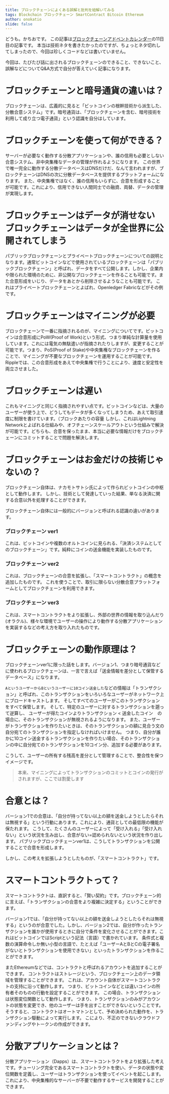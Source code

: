 ```yaml
---
title: ブロックチェーンによくある誤解と批判を紐解いてみる
tags: Blockchain ブロックチェーン SmartContract Bitcoin Ethereum
author: onokatio
slide: false
---
```

どうも。かちおです。
この記事は[ブロックチェーンアドベントカレンダー](https://qiita.com/advent-calendar/2017/blockchain)の11日目の記事です。
本当は技術ネタを書きたかったのですが、ちょっとネタ切れしてしまったので、今回は珍しくコードなどは書いていません。

今回は、たびたび話に出されるブロックチェーンのできること、できないこと、誤解などについてQ&A方式で自分が答えていく記事になります。

# ブロックチェーンと暗号通貨の違いは？

ブロックチェーンは、広義的に見ると「ビットコインの根幹技術から派生した、分散合意システム」です。暗号通貨は、「ブロックチェーンを含む、暗号技術を利用して成り立つ電子通貨」という認識を自分はしています。

# ブロックチェーンを使って何ができる？

サーバーが必要なく動作する分散アプリケーションや、誰の信用も必要としない合意システム、非中央集権なデータの管理が作れるようになります。
この世界で唯一完全に動作する分散データベースはDNSだけだ、なんて言われますが、ブロックチェーンはDNSの次に分散データベースを提供するプラットフォームになります。
また、中央集権ではなく、誰の信用もいらずに、合意を形成することが可能です。これにより、信用できない人間同士での融資、両替、データの管理が実現します。

# ブロックチェーンはデータが消せない ブロックチェーンはデータが全世界に公開されてしまう

パブリックブロックチェーンとプライベートブロックチェーンについての説明となります。通常ビットコインなどで使用されているブロックチェーンは「パブリックブロックチェーン」と呼ばれ、データをすべて公開します。しかし、企業内や限られた環境のために、非公開なブロックチェーンを作ることも可能です。また合意形成をいじり、データをあとから削除させるようなことも可能です。
これはプライベートブロックチェーンとよばれ、Openledger Fabricなどがその例です。

# ブロックチェーンはマイニングが必要

ブロックチェーンで一番に指摘されるのが、マイニングについてです。ビットコインは合意形成にPoW(Proof of Work)という形式、つまり単純な計算量を使用しています。これには電気の無駄遣いが指摘されたりしますが、変更することが可能です。つまり、PoS(Proof of Stake)や中央集権なブロックチェーンを作ることで、マイニングが不要なブロックチェーンを運用することが可能です。
Rippleでは、この合意形成をあえて中央集権で行うことにより、速度と安定性を両立させました。

# ブロックチェーンは遅い

これもマイニングと同じく指摘されやすい点です。ビットコインなどは、大量のユーザーが使う上で、どうしてもデータが多くなってしまうため、あえて取引速度に制限を書けています。（ブロックあたりの容量
しかし、これはLightning Networkとよばれる仕組みや、オフチェーンスケールアウトという仕組みで解決が可能です。どちらも、合意を保ったまま、本当に必要な情報だけをブロックチェーンにコミットすることで問題を解決します。

# ブロックチェーンはお金だけの技術じゃないの？

ブロックチェーン自体は、ナカモトサトシ氏によって作られビットコインの中枢として動作します。
しかし、技術として発達していった結果、単なる決済に関する合意以外を処理することができます。

ブロックチェーン自体には一般的にバージョンと呼ばれる認識の違いがあります。

### ブロックチェーン ver1

これは、ビットコインや複数のオルトコインに見られる、「決済システムとしてのブロックチェーン」です。純粋にコインの送金機能を実装したものです。

### ブロックチェーン ver2

これは、ブロックチェーンの合意を拡張し、「スマートコントラクト」の概念を追加したものです。
これを使うことで、取引に限らない分散合意プラットフォームとしてブロックチェーンを利用できます。

### ブロックチェーン ver3

これは、スマートコントラクトをより拡張し、外部の世界の情報を取り込んだり(オラクル)、様々な環境でユーザーの操作により動作する分散アプリケーションを実装するなどの考え方を取り入れたものです。

# ブロックチェーンの動作原理は？

ブロックチェーンver1に限った話をします。バージョン1、つまり暗号通貨などに使われるブロックチェーンは、一言で言えば「送金情報を差分として保管するデータベース」になります。

`AというユーザーからBというユーザーに10コイン送金した`などの情報は「トランザクション」と呼ばれ、このトランザクションをいろいろなユーザーがネットワーク上にブロードキャストします。
そしてすべてのユーザーがこのトランザクションをすべて保管します。
そして、特定のユーザーに対するトランザクションを遡って逆算し、
ユーザーが得たコインよりトランザクション < 送金したコイン　の場合に、そのトランザクションが無視されるようになります。
また、ユーザーがトランザクションを作りたいときは、そのトランザクションの額に見合う文の自分宛てのトランザクションを指定しなければいけません。
つまり、自分が誰かに10コイン送金するトランザクションを作りたい場合、そのトランザクションの中に自分宛てのトランザクションを10コイン分、追加する必要があります。

こうして、ユーザーの所有する残高を差分として管理することで、整合性を保つイメージです。

>本来、マイニングによってトランザクションのコミットとコインの発行がされますが、ここでは割愛します


# 合意とは？

バーション1での合意は、「自分が持ってない以上の額を送金しようとしたらそれは無視する」という行動にあります。これにより、通貨としての最低限の機能が保たれます。
こうして、たくさんのユーザーによって「受け入れる」「受け入れない」という状況を生み出し、合意がない=認められないという状況を作り出します。
パブリックブロックチェーンver1は、こうしてトランザクションを公開することで合意を形成します。

しかし、この考えを拡張しようとしたものが、「スマートコントラクト」です。

# スマートコントラクトって？

スマートコントラクトは、直訳すると、「賢い契約」です。ブロックチェーン的に言えば、「トランザクションの合意をより複雑に決定する」ということができます。

バージョン1では、「自分が持ってない以上の額を送金しようとしたらそれは無視する」というのが合意でした。しかし、バージョン2では、自分が作ったトランザクションを誰かが使用するときに自分で条件を変化させることができます。これはビットコインではScriptという記法（言語）で書かれています。
条件式と複数の演算命令しか無い小型の言語で、たとえば「ユーザーAとBとCの電子署名がないとトランザクションを使用できない」といったトランザクションを作ることができます。

またEthereumなどでは、コントラクトと呼ばれるアカウントを追加することができます。
コントラクトはストレージという、ブロックチェーン上のデータ領域を管理することができます。
これは、アカウント自体がスマートコントラクトの支持に沿って動作します。
つまり、ビットコインなどとは違いコインの所有者そのものの行動を設定することができます。
この場合、トランザクションは状態変位関数として動作します。
つまり、トランザクションのみがアカウントの状態を変更でき、他のユーザーは手を出すことができないということです。そうすると、コントラクトはオートマトンとして、予め決められた動作を、トランザクション駆動によって実行します。
こにより、不正のできないクラウドファンディングやトークンの作成ができます。

# 分散アプリケーションとは？

分散アプリケーション（Dapps）は、スマートコントラクトをより拡張した考えです。チューリング完全であるスマートコントラクトを使い、データの状態や変位関数を定義し、ユーザーはトランザクションを使ってイベントを起こします。これにより、中央集権的なサーバーが不要で動作するサービスを開発することができます。

